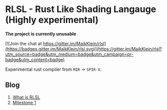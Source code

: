 # RLSL - Rust Like Shading Langauge (Highly experimental)

**The project is currently unusable** 

[![Join the chat at https://gitter.im/MaikKlein/rlsl](https://badges.gitter.im/MaikKlein/rlsl.svg)](https://gitter.im/MaikKlein/rlsl?utm_source=badge&utm_medium=badge&utm_campaign=pr-badge&utm_content=badge)

Experimental rust compiler from `MIR` -> `SPIR-V`.

## Blog

1. [What is RLSL](https://maikklein.github.io/rlsl-progress-report/)
2. [Milestone 1](https://maikklein.github.io/rlsl-milestone-1/)
